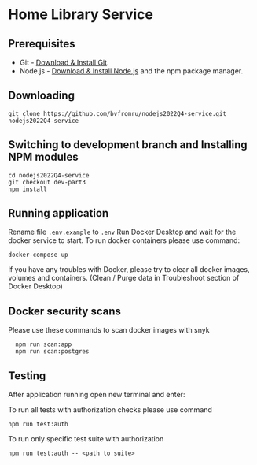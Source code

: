 # Home Library Service

## Prerequisites

- Git - [Download & Install Git](https://git-scm.com/downloads).
- Node.js - [Download & Install Node.js](https://nodejs.org/en/download/) and the npm package manager.

## Downloading

```
git clone https://github.com/bvfromru/nodejs2022Q4-service.git nodejs2022Q4-service
```

## Switching to development branch and Installing NPM modules

```
cd nodejs2022Q4-service
git checkout dev-part3
npm install
```

## Running application

Rename file `.env.example` to `.env`
Run Docker Desktop and wait for the docker service to start.
To run docker containers please use command:

```
docker-compose up
```

If you have any troubles with Docker, please try to clear all docker images, volumes and containers.
(Clean / Purge data in Troubleshoot section of Docker Desktop)

## Docker security scans

Please use these commands to scan docker images with snyk

```
  npm run scan:app
  npm run scan:postgres
```

## Testing

After application running open new terminal and enter:

To run all tests with authorization checks please use command

```
npm run test:auth
```

To run only specific test suite with authorization

```
npm run test:auth -- <path to suite>
```
